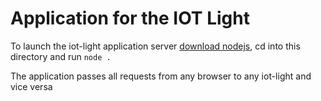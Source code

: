 # Application for the IOT Light
To launch the iot-light application server [download nodejs](), cd into this directory and run `node .`

The application passes all requests from any browser to any iot-light and vice versa